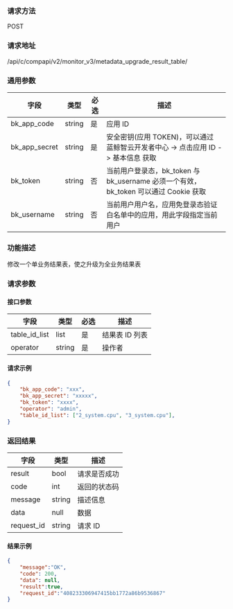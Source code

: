 
### 请求方法

POST


### 请求地址

/api/c/compapi/v2/monitor_v3/metadata_upgrade_result_table/


### 通用参数

| 字段 | 类型 | 必选 |  描述 |
|-----------|------------|--------|------------|
| bk_app_code  |  string    | 是 | 应用 ID     |
| bk_app_secret|  string    | 是 | 安全密钥(应用 TOKEN)，可以通过 蓝鲸智云开发者中心 -> 点击应用 ID -> 基本信息 获取 |
| bk_token     |  string    | 否 | 当前用户登录态，bk_token 与 bk_username 必须一个有效，bk_token 可以通过 Cookie 获取 |
| bk_username  |  string    | 否 | 当前用户用户名，应用免登录态验证白名单中的应用，用此字段指定当前用户 |


### 功能描述

修改一个单业务结果表，使之升级为全业务结果表

### 请求参数



#### 接口参数

| 字段           | 类型   | 必选 | 描述        |
| -------------- | ------ | ---- | ----------- |
| table_id_list | list | 是   | 结果表 ID 列表 |
| operator | string | 是 | 操作者  |

#### 请求示例

```json
{
    "bk_app_code": "xxx",
  	"bk_app_secret": "xxxxx",
  	"bk_token": "xxxx",
    "operator": "admin",
	"table_id_list": ["2_system.cpu", "3_system.cpu"],
}
```

### 返回结果

| 字段       | 类型   | 描述         |
| ---------- | ------ | ------------ |
| result     | bool   | 请求是否成功 |
| code       | int    | 返回的状态码 |
| message    | string | 描述信息     |
| data       | null   | 数据         |
| request_id | string | 请求 ID       |

#### 结果示例

```json
{
    "message":"OK",
    "code": 200,
    "data": null,
    "result":true,
    "request_id":"408233306947415bb1772a86b9536867"
}
```